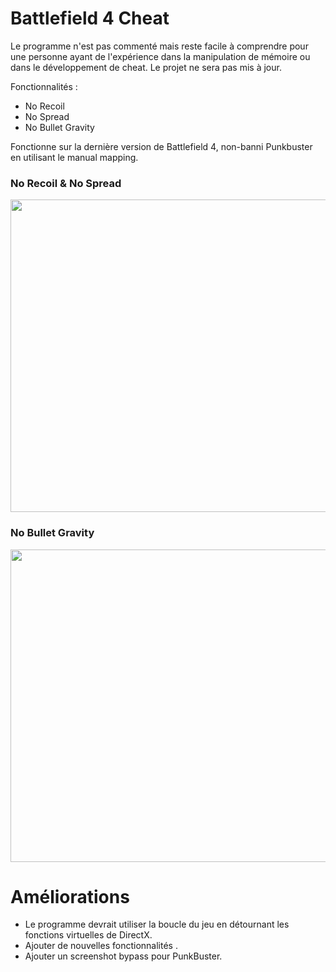 # Battlefield 4 Cheat

Le programme n'est pas commenté mais reste facile à comprendre pour une personne ayant de l'expérience dans la manipulation de mémoire ou dans le développement de cheat. Le projet ne sera pas mis à jour.

Fonctionnalités :

 - No Recoil
 - No Spread
 - No Bullet Gravity

Fonctionne sur la dernière version de Battlefield 4, non-banni Punkbuster en utilisant le manual mapping.

### No Recoil & No Spread

<p align="center">
 <img width="800" height="500" src="https://github.com/adamhlt/BF4-Cheat/blob/main/Ressource/no%20recoil.gif">
</p>
 
### No Bullet Gravity

<p align="center">
 <img width="800" height="500" src="https://github.com/adamhlt/BF4-Cheat/blob/main/Ressource/no%20gravity.gif">
</p>

# Améliorations

 - Le programme devrait utiliser la boucle du jeu en détournant les fonctions virtuelles de DirectX.
 - Ajouter de nouvelles fonctionnalités .
 - Ajouter un screenshot bypass pour PunkBuster.
